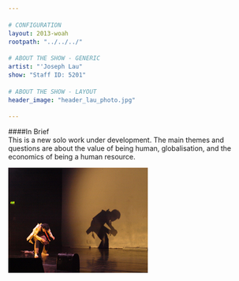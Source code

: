 ```yaml
---

# CONFIGURATION
layout: 2013-woah
rootpath: "../../../"

# ABOUT THE SHOW - GENERIC
artist: "'Joseph Lau"
show: "Staff ID: 5201"

# ABOUT THE SHOW - LAYOUT
header_image: "header_lau_photo.jpg"

---
```

####In Brief    
This is a new solo work under development.  The main themes and questions are about the value of being human, globalisation, and the economics of being a human resource.         

![Joseph Lau](joe.jpg)    

